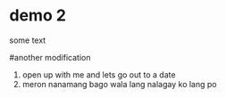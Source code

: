 # demo 2

some text

#another modification
1. open up with me and lets go out to a date
2. meron nanamang bago wala lang nalagay ko lang po 